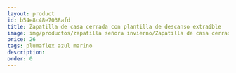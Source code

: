 ```yaml
---
layout: product
id: b54e8c48e7038afd
title: Zapatilla de casa cerrada con plantilla de descanso extraíble
image: img/productos/zapatilla señora invierno/Zapatilla de casa cerrada con plantilla de descanso extraíble=26=plumaflex azul marino.webp
price: 26
tags: plumaflex azul marino
description: 
order: 0
---
```

